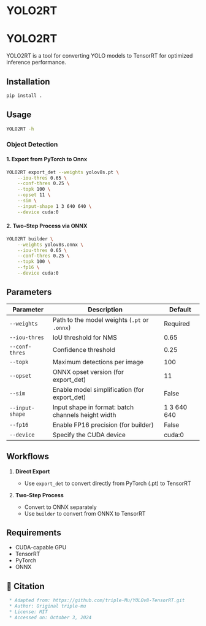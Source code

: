 # YOLO2RT
# YOLO2RT

YOLO2RT is a tool for converting YOLO models to TensorRT for optimized inference performance.

## Installation

```bash
pip install .
```

## Usage

```bash
YOLO2RT -h
```

### Object Detection

#### 1. Export from PyTorch to Onnx

```bash
YOLO2RT export_det --weights yolov8s.pt \
    --iou-thres 0.65 \
    --conf-thres 0.25 \
    --topk 100 \
    --opset 11 \
    --sim \
    --input-shape 1 3 640 640 \
    --device cuda:0
```

#### 2. Two-Step Process via ONNX

```bash
YOLO2RT builder \
    --weights yolov8s.onnx \
    --iou-thres 0.65 \
    --conf-thres 0.25 \
    --topk 100 \
    --fp16 \
    --device cuda:0
```

## Parameters

| Parameter | Description | Default |
|-----------|-------------|---------|
| `--weights` | Path to the model weights (`.pt` or `.onnx`) | Required |
| `--iou-thres` | IoU threshold for NMS | 0.65 |
| `--conf-thres` | Confidence threshold | 0.25 |
| `--topk` | Maximum detections per image | 100 |
| `--opset` | ONNX opset version (for export_det) | 11 |
| `--sim` | Enable model simplification (for export_det) | False |
| `--input-shape` | Input shape in format: batch channels height width | 1 3 640 640 |
| `--fp16` | Enable FP16 precision (for builder) | False |
| `--device` | Specify the CUDA device | cuda:0 |

## Workflows

1. **Direct Export**
   - Use `export_det` to convert directly from PyTorch (.pt) to TensorRT

2. **Two-Step Process**
   - Convert to ONNX separately
   - Use `builder` to convert from ONNX to TensorRT

## Requirements

- CUDA-capable GPU
- TensorRT
- PyTorch
- ONNX

## 🤗 Citation
```bibtex
 * Adapted from: https://github.com/triple-Mu/YOLOv8-TensorRT.git
 * Author: Original triple-mu
 * License: MIT
 * Accessed on: October 3, 2024
```
